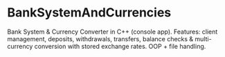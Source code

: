# BankSystemAndCurrencies
Bank System &amp; Currency Converter in C++ (console app). Features: client management, deposits, withdrawals, transfers, balance checks &amp; multi-currency conversion with stored exchange rates. OOP + file handling.
